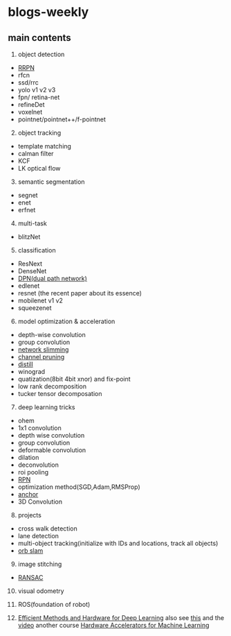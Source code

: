 # blogs-weekly

## main contents
1. object detection
  - [RRPN](https://github.com/mjq11302010044/RRPN)
  - rfcn
  - ssd/rrc
  - yolo v1 v2 v3
  - fpn/ retina-net
  - refineDet
  - voxelnet
  - pointnet/pointnet++/f-pointnet

2. object tracking
  - template matching
  - calman filter 
  - KCF
  - LK optical flow

3. semantic segmentation
  - segnet
  - enet
  - erfnet

4. multi-task
  - blitzNet
  
5. classification
  - ResNext
  - DenseNet
  - [DPN(dual path network) ](https://blog.csdn.net/u014380165/article/details/75676216)
  - edlenet
  - resnet (the recent paper about its essence)
  - mobilenet v1 v2
  - squeezenet
  
6. model optimization & acceleration
  - depth-wise convolution
  - group convolution
  - [network slimming](https://blog.csdn.net/u014380165/article/details/79969132)
  - [channel pruning](https://blog.csdn.net/u014380165/article/details/79811779)
  - [distill](https://github.com/NervanaSystems/distiller)
  - winograd
  - quatization(8bit 4bit xnor) and fix-point
  - low rank decomposition
  - tucker tensor decomposation

7. deep learning tricks
  - ohem
  - 1x1 convolution
  - depth wise convolution
  - group convolution
  - deformable convolution
  - dilation
  - deconvolution
  - roi pooling
  - [RPN](https://blog.csdn.net/u014380165/article/details/80380669)
  - optimization method(SGD,Adam,RMSProp)
  - [anchor](https://blog.csdn.net/u014380165/article/details/80379812)
  - 3D Convolution
  
 8. projects
  - cross walk detection
  - lane detection
  - multi-object tracking(initialize with IDs and locations, track all objects)
  - [orb slam](https://blog.csdn.net/u010128736/article/list/1)

 9. image stitching
  - [RANSAC](https://blog.csdn.net/zinnc/article/details/52319716)
  
 10. visual odometry
 
 11. ROS(foundation of robot)
 
 12. [Efficient Methods and Hardware for Deep Learning](https://platformlab.stanford.edu/Seminar%20Talks/retreat-2017/Song%20Han.pdf)
      also see [this](http://cs231n.stanford.edu/slides/2017/cs231n_2017_lecture15.pdf) and the [video](https://www.youtube.com/watch?v=eZdOkDtYMoo)  another course [Hardware Accelerators for Machine Learning](https://cs217.github.io/)
